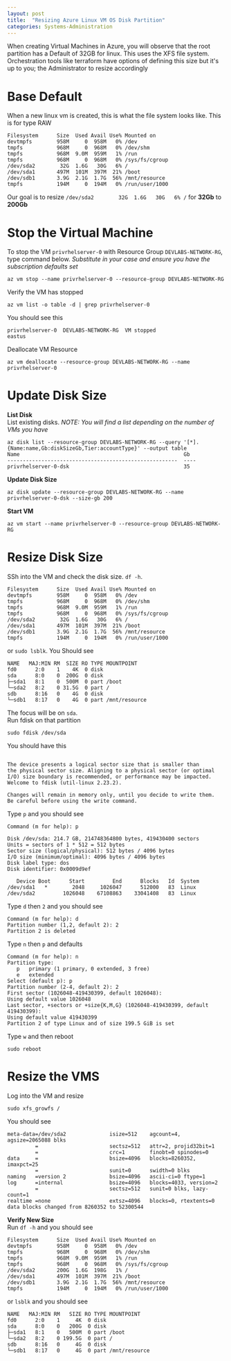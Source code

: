 ```yaml
---
layout: post
title:  "Resizing Azure Linux VM OS Disk Partition"
categories: Systems-Administration
---
```


When creating Virtual Machines in Azure, you will observe that the root partition has a Default of 32GB for linux. This uses the XFS
file system. Orchestration tools like terraform have options of defining this size but it's up to you; the Administrator to resize
accordingly

# Base Default
When a new linux vm is created, this is what the file system looks like. This is for type RAW
```
Filesystem      Size  Used Avail Use% Mounted on
devtmpfs        958M     0  958M   0% /dev
tmpfs           968M     0  968M   0% /dev/shm
tmpfs           968M  9.0M  959M   1% /run
tmpfs           968M     0  968M   0% /sys/fs/cgroup
/dev/sda2        32G  1.6G   30G   6% /
/dev/sda1       497M  101M  397M  21% /boot
/dev/sdb1       3.9G  2.1G  1.7G  56% /mnt/resource
tmpfs           194M     0  194M   0% /run/user/1000

```
Our goal is to resize ```/dev/sda2        32G  1.6G   30G   6% /``` for **32Gb** to **200Gb**

# Stop the Virtual Machine
To stop the VM ```privrhelserver-0``` with Resource Group ```DEVLABS-NETWORK-RG```, type command below. *Substitute in your case and ensure you have the subscription defaults set*
```
az vm stop --name privrhelserver-0 --resource-group DEVLABS-NETWORK-RG
```
Verify the VM has stopped
```
az vm list -o table -d | grep privrhelserver-0
```
You should see this
```
privrhelserver-0  DEVLABS-NETWORK-RG  VM stopped                            eastus
```
Deallocate VM Resource
```
az vm deallocate --resource-group DEVLABS-NETWORK-RG --name privrhelserver-0
```


# Update Disk Size
**List Disk**<br>
List existing disks. *NOTE: You will find a list depending on the number of VMs you have*
```
az disk list --resource-group DEVLABS-NETWORK-RG --query '[*].{Name:name,Gb:diskSizeGb,Tier:accountType}' --output table
Name                                                     Gb
-------------------------------------------------------  ----
privrhelserver-0-dsk                                     35
```
**Update Disk Size**<br>
```
az disk update --resource-group DEVLABS-NETWORK-RG --name privrhelserver-0-dsk --size-gb 200

```
**Start VM**<br>
```
az vm start --name privrhelserver-0 --resource-group DEVLABS-NETWORK-RG
```


# Resize Disk Size
SSh into the VM and check the disk size. ```df -h```.
```
Filesystem      Size  Used Avail Use% Mounted on
devtmpfs        958M     0  958M   0% /dev
tmpfs           968M     0  968M   0% /dev/shm
tmpfs           968M  9.0M  959M   1% /run
tmpfs           968M     0  968M   0% /sys/fs/cgroup
/dev/sda2        32G  1.6G   30G   6% /
/dev/sda1       497M  101M  397M  21% /boot
/dev/sdb1       3.9G  2.1G  1.7G  56% /mnt/resource
tmpfs           194M     0  194M   0% /run/user/1000
```
or ```sudo lsblk```. You Should see
```
NAME   MAJ:MIN RM  SIZE RO TYPE MOUNTPOINT
fd0      2:0    1    4K  0 disk 
sda      8:0    0  200G  0 disk 
├─sda1   8:1    0  500M  0 part /boot
└─sda2   8:2    0 31.5G  0 part /
sdb      8:16   0    4G  0 disk 
└─sdb1   8:17   0    4G  0 part /mnt/resource
```
The focus will be on ```sda```.<br>
Run fdisk on that partition
```
sudo fdisk /dev/sda
```
You should have this
```

The device presents a logical sector size that is smaller than
the physical sector size. Aligning to a physical sector (or optimal
I/O) size boundary is recommended, or performance may be impacted.
Welcome to fdisk (util-linux 2.23.2).

Changes will remain in memory only, until you decide to write them.
Be careful before using the write command.

```
Type ```p``` and you should see
```
Command (m for help): p

Disk /dev/sda: 214.7 GB, 214748364800 bytes, 419430400 sectors
Units = sectors of 1 * 512 = 512 bytes
Sector size (logical/physical): 512 bytes / 4096 bytes
I/O size (minimum/optimal): 4096 bytes / 4096 bytes
Disk label type: dos
Disk identifier: 0x0009d9ef

   Device Boot      Start         End      Blocks   Id  System
/dev/sda1   *        2048     1026047      512000   83  Linux
/dev/sda2         1026048    67108863    33041408   83  Linux
```
Type ```d``` then ```2``` and you should see
```
Command (m for help): d
Partition number (1,2, default 2): 2
Partition 2 is deleted
```
Type ```n``` then ```p``` and defaults
```
Command (m for help): n
Partition type:
   p   primary (1 primary, 0 extended, 3 free)
   e   extended
Select (default p): p
Partition number (2-4, default 2): 2
First sector (1026048-419430399, default 1026048): 
Using default value 1026048
Last sector, +sectors or +size{K,M,G} (1026048-419430399, default 419430399): 
Using default value 419430399
Partition 2 of type Linux and of size 199.5 GiB is set
```
Type ```w``` and then reboot
```
sudo reboot
```


# Resize the VMS
Log into the VM and resize
```
sudo xfs_growfs /
```
You should see
```
meta-data=/dev/sda2              isize=512    agcount=4, agsize=2065088 blks
         =                       sectsz=512   attr=2, projid32bit=1
         =                       crc=1        finobt=0 spinodes=0
data     =                       bsize=4096   blocks=8260352, imaxpct=25
         =                       sunit=0      swidth=0 blks
naming   =version 2              bsize=4096   ascii-ci=0 ftype=1
log      =internal               bsize=4096   blocks=4033, version=2
         =                       sectsz=512   sunit=0 blks, lazy-count=1
realtime =none                   extsz=4096   blocks=0, rtextents=0
data blocks changed from 8260352 to 52300544
```
**Verify New Size**<br>
Run ```df -h``` and you should see
```
Filesystem      Size  Used Avail Use% Mounted on
devtmpfs        958M     0  958M   0% /dev
tmpfs           968M     0  968M   0% /dev/shm
tmpfs           968M  9.0M  959M   1% /run
tmpfs           968M     0  968M   0% /sys/fs/cgroup
/dev/sda2       200G  1.6G  198G   1% /
/dev/sda1       497M  101M  397M  21% /boot
/dev/sdb1       3.9G  2.1G  1.7G  56% /mnt/resource
tmpfs           194M     0  194M   0% /run/user/1000
```
or ```lsblk``` and you should see
```
NAME   MAJ:MIN RM   SIZE RO TYPE MOUNTPOINT
fd0      2:0    1     4K  0 disk 
sda      8:0    0   200G  0 disk 
├─sda1   8:1    0   500M  0 part /boot
└─sda2   8:2    0 199.5G  0 part /
sdb      8:16   0     4G  0 disk 
└─sdb1   8:17   0     4G  0 part /mnt/resource
```
